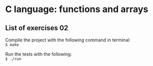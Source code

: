 <h1> C language: functions and arrays </h1>
<h2> List of exercises 02 </h2>

Compile the project with the following command in terminal:<br>
`$ make`

Run the tests with the following:<br>
`$ ./run`